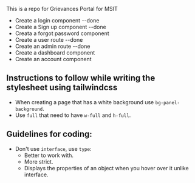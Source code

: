 This is a repo for Grievances Portal for MSIT

-   Create a login component --done
-   Create a Sign up component --done
-   Creata a forgot password component
-   Create a user route --done
-   Create an admin route --done
-   Create a dashboard component
-   Create an account component


## Instructions to follow while writing the stylesheet using tailwindcss
- When creating a page that has a white background use `bg-panel-background`.
- Use `full` that need to have `w-full` and `h-full`.

## Guidelines for coding:
- Don't use `interface`, use `type`:
    - Better to work with.
    - More strict.
    - Displays the properties of an object when you hover over it unlike interface.